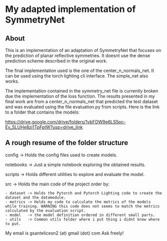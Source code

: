 # My adapted implementation of SymmetryNet

## About

This is an implementation of an adaptation of SymmetryNet that focuses on
the prediction of planar reflective symmetries. It doesnt use the dense prediction scheme
described in the original work.

The final implementation used is the one of the center_n_normals_net. It can be used
using the torch lighting cli interface. The simple_net also works.

The implementation contained in the symmetry_net file is currently broken due the implementation
of the loss function. The results presented in my final work are from a center_n_normals_net that predicted
the test dataset and was evaluated using the file evaluation.py from scripts. Here is the link to a folder that contains the models:

https://drive.google.com/drive/folders/1vbFDW9e6LS5pc-Ev_SLUHe8zj1TpFptW?usp=drive_link

## A rough resume of the folder structure

config -> Holds the config files used to create models.

notebooks -> Just a simple notebook exploring the obtained results.

scripts -> Holds different utilities to explore and evaluate the model.

src -> Holds the main code of the project order by:

    - dataset -> Holds the Pytorch and Pytorch Lighting code to create the dataset and the datamodule.
    - metrics -> Holds my code to calculate the metrics of the models while training. WARNING this code does not seems to match the metrics calculated by the evaluation script.
    - model   -> the model definition ordered in different small parts.
    - utils   -> Common utils folder where i put thing i didnt know where to put.
    
My email is gsantelicesn2 (at) gmail (dot) com Ask freely!



